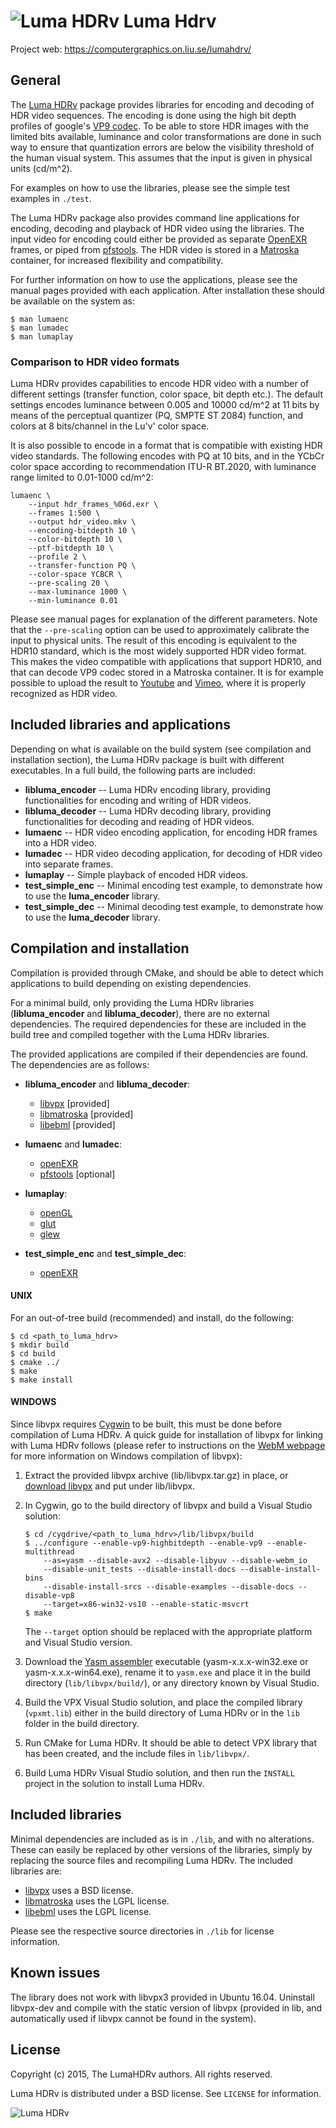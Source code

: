# ![Luma HDRv](https://computergraphics.on.liu.se/lumahdrv/img/logo_small.png) **Luma Hdrv**
Project web: https://computergraphics.on.liu.se/lumahdrv/

## General
The [Luma HDRv](https://computergraphics.on.liu.se/lumahdrv/) package provides libraries for
encoding and decoding of HDR video sequences. The encoding is done 
using the high bit depth profiles of google's [VP9 codec](http://www.webmproject.org).
To be able to store HDR images with the limited bits available, 
luminance and color transformations are done in such way to ensure 
that quantization errors are below the visibility threshold of the 
human visual system. This assumes that the input is given in physical 
units (cd/m^2).

For examples on how to use the libraries, please see the simple test
examples in `./test`.

The Luma HDRv package also provides command line applications for 
encoding, decoding and playback of HDR video using the libraries. 
The input video for encoding could either be provided as separate 
[OpenEXR](http://www.openexr.com) frames, or piped from [pfstools](http://pfstools.sourceforge.net).
The HDR video is stored in a [Matroska](http://www.matroska.org)
container, for increased flexibility and compatibility.

For further information on how to use the applications, please see
the manual pages provided with each application. After installation
these should be available on the system as:

```
$ man lumaenc
$ man lumadec
$ man lumaplay
```

### Comparison to HDR video formats
Luma HDRv provides capabilities to encode HDR video with a number of 
different settings (transfer function, color space, bit depth etc.). The 
default settings encodes luminance between 0.005 and 10000 cd/m^2 at 11
bits by means of the perceptual quantizer (PQ, SMPTE ST 2084) function, 
and colors at 8 bits/channel in the Lu'v' color space.

It is also possible to encode in a format that is compatible with existing
HDR video standards. The following encodes with PQ at 10 bits, and in the 
YCbCr color space according to recommendation ITU-R BT.2020, with luminance 
range limited to 0.01-1000 cd/m^2:

```
lumaenc \
	--input hdr_frames_%06d.exr \
	--frames 1:500 \
	--output hdr_video.mkv \
	--encoding-bitdepth 10 \
	--color-bitdepth 10 \
	--ptf-bitdepth 10 \
	--profile 2 \
	--transfer-function PQ \
	--color-space YCBCR \
	--pre-scaling 20 \
	--max-luminance 1000 \
	--min-luminance 0.01
```
Please see manual pages for explanation of the different parameters. Note that
the `--pre-scaling` option can be used to approximately calibrate the
input to physical units. The result of this encoding is equivalent to the HDR10
standard, which is the most widely supported HDR video format. This makes the 
video compatible with applications that support HDR10, and that can decode VP9 
codec stored in a Matroska container. It is for example possible to upload the 
result to [Youtube](https://www.youtube.com/) and [Vimeo](https://vimeo.com),
where it is properly recognized as HDR video.

## Included libraries and applications
Depending on what is available on the build system (see compilation 
and installation section), the Luma HDRv package is built with 
different executables. In a full build, the following parts are
included:

* **libluma_encoder** -- Luma HDRv encoding library, providing functionalities
                         for encoding and writing of HDR videos.
* **libluma_decoder** -- Luma HDRv decoding library, providing functionalities
                         for decoding and reading of HDR videos.
* **lumaenc**         -- HDR video encoding application, for encoding HDR 
                         frames into a HDR video.
* **lumadec**         -- HDR video decoding application, for decoding of
                         HDR video into separate frames.
* **lumaplay**        -- Simple playback of encoded HDR videos.
* **test_simple_enc** -- Minimal encoding test example, to demonstrate how
                         to use the **luma_encoder** library.
* **test_simple_dec** -- Minimal decoding test example, to demonstrate how
                         to use the **luma_decoder** library.

## Compilation and installation
Compilation is provided through CMake, and should be able to detect
which applications to build depending on existing dependencies.

For a minimal build, only providing the Luma HDRv libraries 
(**libluma_encoder** and **libluma_decoder**), there are no external 
dependencies. The required dependencies for these are included in the
build tree and compiled together with the Luma HDRv libraries. 

The provided applications are compiled if their dependencies are 
found. The dependencies are as follows:

* **libluma_encoder** and **libluma_decoder**:
   * [libvpx](http://www.webmproject.org) [provided]
   * [libmatroska](http://www.matroska.org) [provided]
   * [libebml](http://matroska-org.github.io/libebml) [provided]

* **lumaenc** and **lumadec**:
   * [openEXR](http://www.openexr.com/)
   * [pfstools](http://pfstools.sourceforge.net) [optional]

* **lumaplay**:
   * [openGL](https://www.opengl.org/)
   * [glut](https://www.opengl.org/resources/libraries/glut/)
   * [glew](http://glew.sourceforge.net/)

* **test_simple_enc** and **test_simple_dec**:
   * [openEXR](http://www.openexr.com/)

#### UNIX
For an out-of-tree build (recommended) and install, do the
following:

```
$ cd <path_to_luma_hdrv>
$ mkdir build
$ cd build
$ cmake ../
$ make
$ make install
```

#### WINDOWS
Since libvpx requires [Cygwin](https://www.cygwin.com) to be built, this must be done 
before compilation of Luma HDRv. A quick guide for installation
of libvpx for linking with Luma HDRv follows (please refer to
instructions on the [WebM webpage](http://www.webmproject.org/code/build-prerequisites)
for more information on Windows compilation of libvpx):

1. Extract the provided libvpx archive (lib/libvpx.tar.gz) in
   place, or [download libvpx](https://github.com/webmproject/libvpx/) and put under lib/libvpx.

2. In Cygwin, go to the build directory of libvpx and build a
   Visual Studio solution:
    ```
    $ cd /cygdrive/<path_to_luma_hdrv>/lib/libvpx/build
    $ ../configure --enable-vp9-highbitdepth --enable-vp9 --enable-multithread
        --as=yasm --disable-avx2 --disable-libyuv --disable-webm_io
        --disable-unit_tests --disable-install-docs --disable-install-bins
        --disable-install-srcs --disable-examples --disable-docs --disable-vp8
        --target=x86-win32-vs10 --enable-static-msvcrt
    $ make
    ```

   The `--target` option should be replaced with the appropriate
   platform and Visual Studio version.

3. Download the [Yasm assembler](http://yasm.tortall.net/Download.html)
   executable (yasm-x.x.x-win32.exe or yasm-x.x.x-win64.exe), rename 
   it to `yasm.exe` and place it in the build directory (`lib/libvpx/build/`),
   or any directory known by Visual Studio.

4. Build the VPX Visual Studio solution, and place the compiled
   library (`vpxmt.lib`) either in the build directory of Luma HDRv
   or in the `lib` folder in the build directory.

5. Run CMake for Luma HDRv. It should be able to detect VPX
   library that has been created, and the include files in
   `lib/libvpx/`.

6. Build Luma HDRv Visual Studio solution, and then run the
   `INSTALL` project in the solution to install Luma HDRv.



## Included libraries

Minimal dependencies are included as is in `./lib`, and with no 
alterations. These can easily be replaced by other versions of the 
libraries, simply by replacing the source files and recompiling
Luma HDRv. The included libraries are:

 * [libvpx](http://www.webmproject.org) uses a BSD license.
 * [libmatroska](http://www.matroska.org) uses the LGPL license.
 * [libebml](http://matroska-org.github.io/libebml) uses the LGPL license.

Please see the respective source directories in `./lib` for license 
information.

## Known issues

The library does not work with libvpx3 provided in Ubuntu
16.04. Uninstall libvpx-dev and compile with the static version of
libvpx (provided in lib, and automatically used if libvpx cannot be found
in the system).

## License

Copyright (c) 2015, The LumaHDRv authors.
All rights reserved.

Luma HDRv is distributed under a BSD license. See `LICENSE` for information.

![Luma HDRv](https://computergraphics.on.liu.se/lumahdrv/img/quote_bg.jpg)
